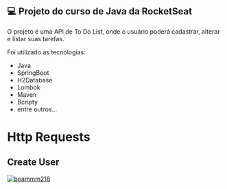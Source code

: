 ## 💻 Projeto do curso de Java da RocketSeat

O projeto é uma API de To Do List, onde o usuário poderá cadastrar, alterar e listar suas tarefas.

Foi utilizado as tecnologias:
- Java
- SpringBoot
- H2Database
- Lombok
- Maven
- Bcripty
- entre outros...


# Http Requests
## Create User


[![beammm218](https://github-readme-stats.vercel.app/api/top-langs/?username=beammm218&hide=html&layout=compact&theme=default)](https://github.com/anuraghazra/github-readme-stats)
